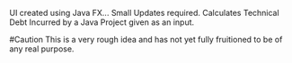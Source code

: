 UI created using Java FX... Small Updates required. 
Calculates Technical Debt Incurred by a Java Project given as an input.

#Caution
 This is a very rough idea and has not yet fully fruitioned to be of any real purpose.
